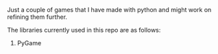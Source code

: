 Just a couple of games that I have made with python and might work on refining them further.

The libraries currently used in this repo are as follows:
<ol>
<li>PyGame</li>
</ol>